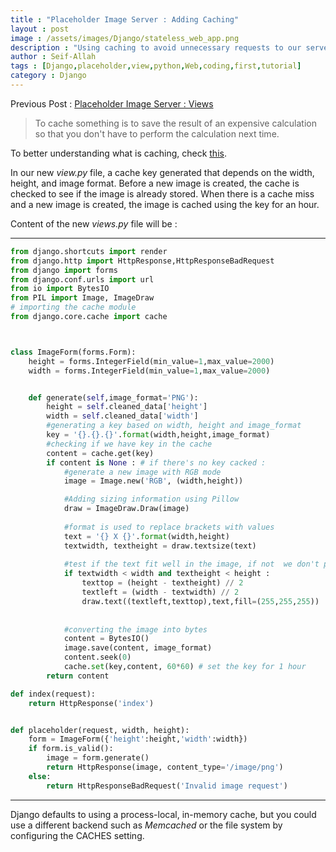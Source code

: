 ```yaml
---
title : "Placeholder Image Server : Adding Caching"
layout : post
image : /assets/images/Django/stateless_web_app.png
description : "Using caching to avoid unnecessary requests to our server."  
author : Seif-Allah
tags : [Django,placeholder,view,python,Web,coding,first,tutorial]
category : Django
---
```

Previous Post : [Placeholder Image Server : Views](/django/2020/11/12/Placeholder-Image-Server-Views.html)

>To cache something is to save the result of an expensive calculation so that you don't have to perform the calculation next time. 

To better understanding what is caching, check [this](https://docs.djangoproject.com/en/3.1/topics/cache/).

In our new *view.py* file, a cache key generated that depends on the width, height, and image format. Before a new image is created, the cache is checked to see if the image is already stored. 
When there is a cache miss and a new image is created, the image is cached using the key for an hour. 


Content of the new *views.py* file will be : 
- - -
```python 
from django.shortcuts import render
from django.http import HttpResponse,HttpResponseBadRequest
from django import forms
from django.conf.urls import url
from io import BytesIO
from PIL import Image, ImageDraw
# importing the cache module
from django.core.cache import cache 



class ImageForm(forms.Form):
    height = forms.IntegerField(min_value=1,max_value=2000)
    width = forms.IntegerField(min_value=1,max_value=2000)


    def generate(self,image_format='PNG'):
        height = self.cleaned_data['height']
        width = self.cleaned_data['width']
        #generating a key based on width, height and image_format
        key = '{}.{}.{}'.format(width,height,image_format)
        #checking if we have key in the cache
        content = cache.get(key) 
        if content is None : # if there's no key cacked :
            #generate a new image with RGB mode
            image = Image.new('RGB', (width,height))   

            #Adding sizing information using Pillow     
            draw = ImageDraw.Draw(image)
            
            #format is used to replace brackets with values
            text = '{} X {}'.format(width,height) 
            textwidth, textheight = draw.textsize(text) 
        
            #test if the text fit well in the image, if not  we don't print it
            if textwidth < width and textheight < height : 
                texttop = (height - textheight) // 2
                textleft = (width - textwidth) // 2
                draw.text((textleft,texttop),text,fill=(255,255,255))
            
            
            #converting the image into bytes
            content = BytesIO() 
            image.save(content, image_format)
            content.seek(0)
            cache.set(key,content, 60*60) # set the key for 1 hour
        return content

def index(request):
    return HttpResponse('index')


def placeholder(request, width, height):
    form = ImageForm({'height':height,'width':width})
    if form.is_valid():
        image = form.generate()
        return HttpResponse(image, content_type='/image/png')  
    else:
        return HttpResponseBadRequest('Invalid image request')
```
- - -


Django defaults to using a process-local, in-memory cache, but you could use a different backend such as *Memcached* or the file system by configuring the CACHES setting.
